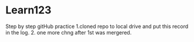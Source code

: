 # Learn123
Step by step gitHub practice
1.cloned repo to local drive and put this record in the log.
2. one more chng after 1st was mergered.
